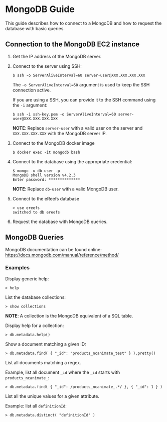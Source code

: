 # MongoDB Guide

This guide describes how to connect to a MongoDB
and how to request the database with basic queries.

## Connection to the MongoDB EC2 instance

1. Get the IP address of the MongoDB server.

2. Connect to the server using SSH:

    ```$ ssh -o ServerAliveInterval=60 server-user@XXX.XXX.XXX.XXX```

    The `-o ServerAliveInterval=60` argument is used to keep the SSH connection active.

    If you are using a SSH, you can provide it to the SSH command using the `-i` argument:

    ```$ ssh -i ssh-key.pem -o ServerAliveInterval=60 server-user@XXX.XXX.XXX.XXX```

    **NOTE**: Replace `server-user` with a valid user on the server
        and `XXX.XXX.XXX.XXX` with the MongoDB server IP.

3. Connect to the MongoDB docker image

    ```$ docker exec -it mongodb bash```

4. Connect to the database using the appropriate credential:
    ```
    $ mongo -u db-user -p
    MongoDB shell version v4.2.3
    Enter password: **************
    ```

    **NOTE**: Replace `db-user` with a valid MongoDB user.

5. Connect to the eReefs database
    ```
    > use ereefs
    switched to db ereefs
    ```
6. Request the database with MongoDB queries.


## MongoDB Queries

MongoDB documentation can be found online:
https://docs.mongodb.com/manual/reference/method/

### Examples

Display generic help:
```
> help
```

List the database collections:
```
> show collections
```

**NOTE**: A collection is the MongoDB equivalent of a SQL table.

Display help for a collection:
```
> db.metadata.help()
```

Show a document matching a given ID:
```
> db.metadata.find( { "_id": "products_ncanimate_test" } ).pretty()
```

List all documents matching a regex.

Example, list all document `_id` where the `_id` starts with `products_ncanimate_`:
```
> db.metadata.find( { "_id": /products_ncanimate_.*/ }, { "_id": 1 } )
```

List all the unique values for a given attribute.

Example: list all `definitionId`:
```
> db.metadata.distinct( "definitionId" )
```
